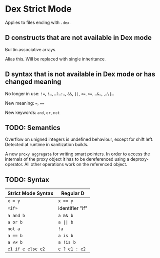 # Dex Strict Mode

Applies to files ending with `.dex`.

## D constructs that are not available in Dex mode

Builtin associative arrays.

Alias this. Will be replaced with single inheritance.

## D syntax that is not available in Dex mode or has changed meaning
No longer in use:  `!=`,  `!…`, `…?…:…`, `&&`, `||`, `<=`, `>=`, `…&…`, ,`…\|…`

New meaning: `=`, `==`

New keywords: `and`, `or`, `not`

## TODO: Semantics
Overflow on unigned integers is undefined behaviour, except for shift left. Detected at runtime in sanitization builds.

A new `proxy aggregate` for writing smart pointers. In order to access the internals of the proxy object it has to be dereferenced using a deproxy-operator. All other operations work on the referenced object.

## TODO: Syntax

Strict Mode Syntax| Regular D
-----------|----------
`x = y`  | `x == y`
`«if»`   | identifier "if"
`a and b`| `a && b`
`a or b` | `a \|\| b`
`not a`  | `!a`
`a == b` | `a is b`
`a ≠≠ b` | `a !is b`
`e1 if e else e2`|`e ? e1 : e2`



